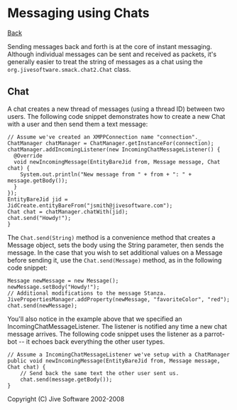 Messaging using Chats
=====================

[Back](index.md)

Sending messages back and forth is at the core of instant messaging. Although
individual messages can be sent and received as packets, it's generally easier
to treat the string of messages as a chat using the
`org.jivesoftware.smack.chat2.Chat` class.

Chat
----

A chat creates a new thread of messages (using a thread ID) between two users.
The following code snippet demonstrates how to create a new Chat with a user
and then send them a text message:

```
// Assume we've created an XMPPConnection name "connection"._
ChatManager chatManager = ChatManager.getInstanceFor(connection);
chatManager.addIncomingListener(new IncomingChatMessageListener() {
  @Override
  void newIncomingMessage(EntityBareJid from, Message message, Chat chat) {
    System.out.println("New message from " + from + ": " + message.getBody());
  }
});
EntityBareJid jid = JidCreate.entityBareFrom("jsmith@jivesoftware.com");
Chat chat = chatManager.chatWith(jid);
chat.send("Howdy!");
}
```

The `Chat.send(String)` method is a convenience method that creates a
Message object, sets the body using the String parameter, then sends the
message. In the case that you wish to set additional values on a Message
before sending it, use the
`Chat.send(Message)` method, as in the following code snippet:

```
Message newMessage = new Message();
newMessage.setBody("Howdy!");
// Additional modifications to the message Stanza.
JivePropertiesManager.addProperty(newMessage, "favoriteColor", "red");
chat.send(newMessage);
```

You'll also notice in the example above that we specified an IncomingChatMessageListener.
The listener is notified any time a new chat message arrives.
The following code snippet uses the listener
as a parrot-bot -- it echoes back everything the other user types.

```
// Assume a IncomingChatMessageListener we've setup with a ChatManager
public void newIncomingMessage(EntityBareJid from, Message message, Chat chat) {
    // Send back the same text the other user sent us.
    chat.send(message.getBody());
}
```

Copyright (C) Jive Software 2002-2008
